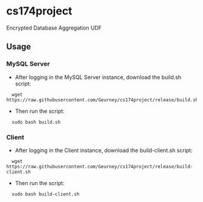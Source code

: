 # cs174project
Encrypted Database Aggregation UDF

## Usage
### MySQL Server
* After logging in the MySQL Server instance, download the build.sh script:
```
  wget https://raw.githubusercontent.com/Geurney/cs174project/release/build.sh 
```
* Then run the script: 
```
  sudo bash build.sh
```
### Client
* After logging in the Client instance, download the build-client.sh script:
```
  wget https://raw.githubusercontent.com/Geurney/cs174project/release/build-client.sh 
```
* Then run the script: 
```
  sudo bash build-client.sh
```
